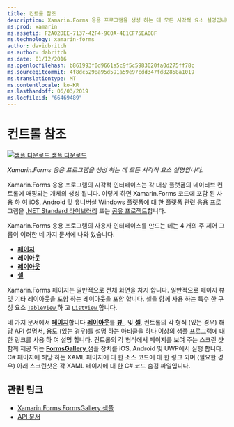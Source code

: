 ```yaml
---
title: 컨트롤 참조
description: Xamarin.Forms 응용 프로그램을 생성 하는 데 모든 시각적 요소 설명입니다. 이 문서에서는 Xamarin.Forms 응용 프로그램의 사용자 인터페이스를 구성 하는 컨트롤 그룹을 나열 합니다.
ms.prod: xamarin
ms.assetid: F2A02DEE-7137-42F4-9C0A-4E1CF75EA08F
ms.technology: xamarin-forms
author: davidbritch
ms.author: dabritch
ms.date: 01/12/2016
ms.openlocfilehash: b861993f0d9661a5c9f5c5983020fa0d275ff78c
ms.sourcegitcommit: 4f8dc5298a95d591a59e97cdd347fd82858a1019
ms.translationtype: MT
ms.contentlocale: ko-KR
ms.lasthandoff: 06/03/2019
ms.locfileid: "66469489"
---
```

# <a name="controls-reference"></a>컨트롤 참조

[![샘플 다운로드](~/media/shared/download.png) 샘플 다운로드](https://developer.xamarin.com/samples/FormsGallery/)

_Xamarin.Forms 응용 프로그램을 생성 하는 데 모든 시각적 요소 설명입니다._

Xamarin.Forms 응용 프로그램의 시각적 인터페이스는 각 대상 플랫폼의 네이티브 컨트롤에 매핑되는 개체의 생성 됩니다. 이렇게 하면 Xamarin.Forms 코드에 포함 된 사용 하 여 iOS, Android 및 유니버설 Windows 플랫폼에 대 한 플랫폼 관련 응용 프로그램을 [.NET Standard 라이브러리](~/cross-platform/app-fundamentals/net-standard.md) 또는 [공유 프로젝트](~/cross-platform/app-fundamentals/shared-projects.md)합니다.

Xamarin.Forms 응용 프로그램의 사용자 인터페이스를 만드는 데는 4 개의 주 제어 그룹이 이러한 네 가지 문서에 나와 있습니다.

- [**페이지**](pages.md)
- [**레이아웃**](layouts.md)
- [**레이아웃**](views.md)
- [**셀**](cells.md)

Xamarin.Forms 페이지는 일반적으로 전체 화면을 차지 합니다. 일반적으로 페이지 뷰 및 기타 레이아웃을 포함 하는 레이아웃을 포함 합니다. 셀을 함께 사용 하는 특수 한 구성 요소 [ `TableView` ](views.md#tableView) 하 고 [ `ListView` ](views.md#listView)합니다.

네 가지 문서에서 [ **페이지**](pages.md)합니다 [ **레이아웃**](layouts.md)를 [ **뷰** ](views.md), 및 [ **셀**](cells.md), 컨트롤의 각 형식 (있는 경우) 해당 API 설명서, 용도 (있는 경우)를 설명 하는 아티클을 하나 이상의 샘플 프로그램에 대 한 링크를 사용 하 여 설명 합니다. 컨트롤의 각 형식에서 페이지를 보여 주는 스크린 샷 함께 제공 되는 [ **FormsGallery** ](https://developer.xamarin.com/samples/xamarin-forms/FormsGallery/) 샘플 장치를 iOS, Android 및 UWP에서 실행 합니다. C# 페이지에 해당 하는 XAML 페이지에 대 한 소스 코드에 대 한 링크 되며 (필요한 경우) 아래 스크린샷은 각 XAML 페이지에 대 한 C# 코드 숨김 파일입니다.

## <a name="related-links"></a>관련 링크

- [Xamarin.Forms FormsGallery 샘플](https://developer.xamarin.com/samples/xamarin-forms/FormsGallery/)
- [API 문서](https://docs.microsoft.com/dotnet/api/xamarin.forms?view=xamarin-forms)
